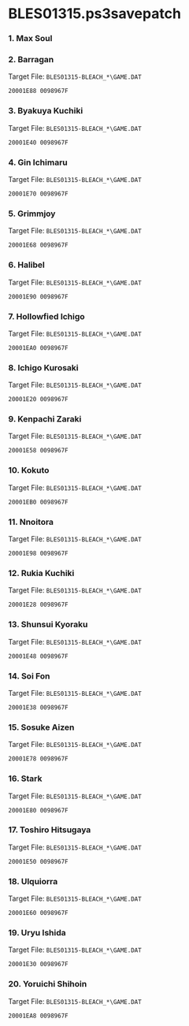 # BLES01315.ps3savepatch

### 1. Max Soul
### 2. Barragan

Target File: `BLES01315-BLEACH_*\GAME.DAT`

```
20001E88 0098967F
```

### 3. Byakuya Kuchiki

Target File: `BLES01315-BLEACH_*\GAME.DAT`

```
20001E40 0098967F
```

### 4. Gin Ichimaru

Target File: `BLES01315-BLEACH_*\GAME.DAT`

```
20001E70 0098967F
```

### 5. Grimmjoy

Target File: `BLES01315-BLEACH_*\GAME.DAT`

```
20001E68 0098967F
```

### 6. Halibel

Target File: `BLES01315-BLEACH_*\GAME.DAT`

```
20001E90 0098967F
```

### 7. Hollowfied Ichigo

Target File: `BLES01315-BLEACH_*\GAME.DAT`

```
20001EA0 0098967F
```

### 8. Ichigo Kurosaki

Target File: `BLES01315-BLEACH_*\GAME.DAT`

```
20001E20 0098967F
```

### 9. Kenpachi Zaraki

Target File: `BLES01315-BLEACH_*\GAME.DAT`

```
20001E58 0098967F
```

### 10. Kokuto

Target File: `BLES01315-BLEACH_*\GAME.DAT`

```
20001EB0 0098967F
```

### 11. Nnoitora

Target File: `BLES01315-BLEACH_*\GAME.DAT`

```
20001E98 0098967F
```

### 12. Rukia Kuchiki

Target File: `BLES01315-BLEACH_*\GAME.DAT`

```
20001E28 0098967F
```

### 13. Shunsui Kyoraku

Target File: `BLES01315-BLEACH_*\GAME.DAT`

```
20001E48 0098967F
```

### 14. Soi Fon

Target File: `BLES01315-BLEACH_*\GAME.DAT`

```
20001E38 0098967F
```

### 15. Sosuke Aizen

Target File: `BLES01315-BLEACH_*\GAME.DAT`

```
20001E78 0098967F
```

### 16. Stark

Target File: `BLES01315-BLEACH_*\GAME.DAT`

```
20001E80 0098967F
```

### 17. Toshiro Hitsugaya

Target File: `BLES01315-BLEACH_*\GAME.DAT`

```
20001E50 0098967F
```

### 18. Ulquiorra

Target File: `BLES01315-BLEACH_*\GAME.DAT`

```
20001E60 0098967F
```

### 19. Uryu Ishida

Target File: `BLES01315-BLEACH_*\GAME.DAT`

```
20001E30 0098967F
```

### 20. Yoruichi Shihoin

Target File: `BLES01315-BLEACH_*\GAME.DAT`

```
20001EA8 0098967F
```


